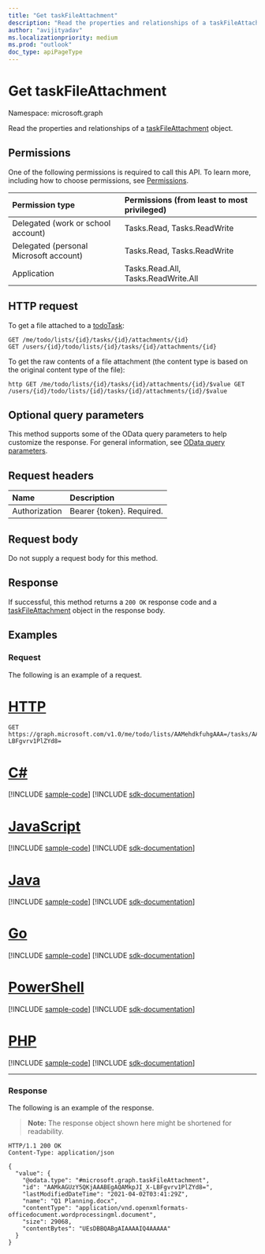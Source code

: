 ```yaml
---
title: "Get taskFileAttachment"
description: "Read the properties and relationships of a taskFileAttachment object."
author: "avijityadav"
ms.localizationpriority: medium
ms.prod: "outlook"
doc_type: apiPageType
---
```


# Get taskFileAttachment
Namespace: microsoft.graph

Read the properties and relationships of a [taskFileAttachment](../resources/taskfileattachment.md) object.

## Permissions
One of the following permissions is required to call this API. To learn more, including how to choose permissions, see [Permissions](/graph/permissions-reference).

|Permission type|Permissions (from least to most privileged)|
|:---|:---|
|Delegated (work or school account)|Tasks.Read, Tasks.ReadWrite|
|Delegated (personal Microsoft account)|Tasks.Read, Tasks.ReadWrite|
|Application|Tasks.Read.All, Tasks.ReadWrite.All|

## HTTP request
To get a file attached to a [todoTask](../resources/todotask.md):
 
<!-- {
  "blockType": "ignored"
}
-->
```http
GET /me/todo/lists/{id}/tasks/{id}/attachments/{id}
GET /users/{id}/todo/lists/{id}/tasks/{id}/attachments/{id}
```

To get the raw contents of a file attachment (the content type is based on the original content type of the file):
<!-- {
  "blockType": "ignored"
}
-->
``http
GET /me/todo/lists/{id}/tasks/{id}/attachments/{id}/$value
GET /users/{id}/todo/lists/{id}/tasks/{id}/attachments/{id}/$value
``

## Optional query parameters
This method supports some of the OData query parameters to help customize the response. For general information, see [OData query parameters](/graph/query-parameters).

## Request headers
|Name|Description|
|:---|:---|
|Authorization|Bearer {token}. Required.|

## Request body
Do not supply a request body for this method.

## Response

If successful, this method returns a `200 OK` response code and a [taskFileAttachment](../resources/taskfileattachment.md) object in the response body.

## Examples

### Request
The following is an example of a request.

# [HTTP](#tab/http)
<!-- {
  "blockType": "request",
  "name": "get_taskfileattachment",
  "sampleKeys": ["AAMehdkfuhgAAA=", "AAMkAGUzY5QKjAAA=", "AAMkAGUzY5QKjAAABEgAQAMkpJI_X-LBFgvrv1PlZYd8="]
}
-->
``` http
GET https://graph.microsoft.com/v1.0/me/todo/lists/AAMehdkfuhgAAA=/tasks/AAMkAGUzY5QKjAAA=/attachments/AAMkAGUzY5QKjAAABEgAQAMkpJI_X-LBFgvrv1PlZYd8=
```

# [C#](#tab/csharp)
[!INCLUDE [sample-code](../includes/snippets/csharp/get-taskfileattachment-csharp-snippets.md)]
[!INCLUDE [sdk-documentation](../includes/snippets/snippets-sdk-documentation-link.md)]

# [JavaScript](#tab/javascript)
[!INCLUDE [sample-code](../includes/snippets/javascript/get-taskfileattachment-javascript-snippets.md)]
[!INCLUDE [sdk-documentation](../includes/snippets/snippets-sdk-documentation-link.md)]

# [Java](#tab/java)
[!INCLUDE [sample-code](../includes/snippets/java/get-taskfileattachment-java-snippets.md)]
[!INCLUDE [sdk-documentation](../includes/snippets/snippets-sdk-documentation-link.md)]

# [Go](#tab/go)
[!INCLUDE [sample-code](../includes/snippets/go/get-taskfileattachment-go-snippets.md)]
[!INCLUDE [sdk-documentation](../includes/snippets/snippets-sdk-documentation-link.md)]

# [PowerShell](#tab/powershell)
[!INCLUDE [sample-code](../includes/snippets/powershell/get-taskfileattachment-powershell-snippets.md)]
[!INCLUDE [sdk-documentation](../includes/snippets/snippets-sdk-documentation-link.md)]

# [PHP](#tab/php)
[!INCLUDE [sample-code](../includes/snippets/php/get-taskfileattachment-php-snippets.md)]
[!INCLUDE [sdk-documentation](../includes/snippets/snippets-sdk-documentation-link.md)]

---

### Response
The following is an example of the response.
>**Note:** The response object shown here might be shortened for readability.
<!-- {
  "blockType": "response",
  "truncated": true,
  "@odata.type": "microsoft.graph.taskFileAttachment"
}
-->
``` http
HTTP/1.1 200 OK
Content-Type: application/json

{
  "value": {
    "@odata.type": "#microsoft.graph.taskFileAttachment",
    "id": "AAMkAGUzY5QKjAAABEgAQAMkpJI_X-LBFgvrv1PlZYd8=",
    "lastModifiedDateTime": "2021-04-02T03:41:29Z",
    "name": "Q1 Planning.docx",
    "contentType": "application/vnd.openxmlformats-officedocument.wordprocessingml.document",
    "size": 29068,
    "contentBytes": "UEsDBBQABgAIAAAAIQ4AAAAA"
  }
}
```

